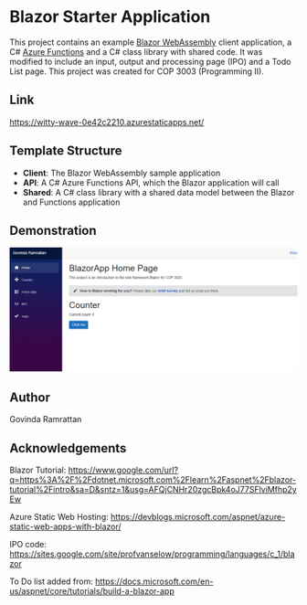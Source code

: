 # Blazor Starter Application

This project contains an example [Blazor WebAssembly](https://docs.microsoft.com/aspnet/core/blazor/?view=aspnetcore-3.1#blazor-webassembly) client application, a C# [Azure Functions](https://docs.microsoft.com/azure/azure-functions/functions-overview) and a C# class library with shared code. It was modified to include an input, output and processing page (IPO) and a Todo List page. This project was created for COP 3003 (Programming II).

## Link
https://witty-wave-0e42c2210.azurestaticapps.net/

## Template Structure
- **Client**: The Blazor WebAssembly sample application
- **API**: A C# Azure Functions API, which the Blazor application will call
- **Shared**: A C# class library with a shared data model between the Blazor and Functions application

## Demonstration
![screenshot](https://github.com/GovindaJR/BlazorApp/blob/main/Screenshot.PNG) 

## Author
Govinda Ramrattan

## Acknowledgements
Blazor Tutorial: https://www.google.com/url?q=https%3A%2F%2Fdotnet.microsoft.com%2Flearn%2Faspnet%2Fblazor-tutorial%2Fintro&sa=D&sntz=1&usg=AFQjCNHr20zgcBpk4oJ77SFlviMfhp2yEw


Azure Static Web Hosting: https://devblogs.microsoft.com/aspnet/azure-static-web-apps-with-blazor/

IPO code: https://sites.google.com/site/profvanselow/programming/languages/c_1/blazor

To Do list added from: https://docs.microsoft.com/en-us/aspnet/core/tutorials/build-a-blazor-app
